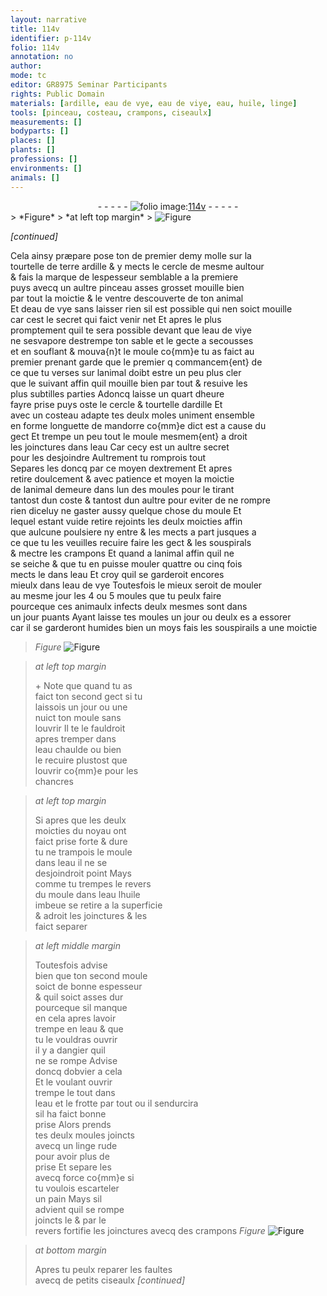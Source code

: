 ```yaml
---
layout: narrative
title: 114v
identifier: p-114v
folio: 114v
annotation: no
author:
mode: tc
editor: GR8975 Seminar Participants
rights: Public Domain
materials: [ardille, eau de vye, eau de viye, eau, huile, linge]
tools: [pinceau, costeau, crampons, ciseaulx]
measurements: []
bodyparts: []
places: []
plants: []
professions: []
environments: []
animals: []
---
```


<div class="folio" align="center">- - - - - <a href="http://gallica.bnf.fr/ark:/12148/btv1b10500001g/f234.image" target="_blank"><img src="https://cu-mkp.github.io/2017-workshop-edition/assets/photo-icon.png" alt="folio image: " style="display:inline-block; margin-bottom:-3px;"/>114v</a> - - - - - </div>  
> *Figure*
> *at left top margin*
> <a href="https://drive.google.com/open?id=0B9-oNrvWdlO5dmlRQm1lTjc4aXc" target="_blank"><img src="https://cu-mkp.github.io/GR8975-edition/assets/photo-icon.png" alt="Figure" style="display:inline-block; margin-bottom:-3px;"/></a>
 
 
*[continued]*
  
Cela ainsy præpare pose ton <span class="del">de</span> premier demy molle sur la<br/> tourtelle de <span class="del">terre</span> <span class="m">ardille</span> & y mects le cercle de mesme aultour<br/> & fais la marque de lespesseur semblable a la premiere<br/> puys avecq un aultre <span class="tl">pinceau</span> asses grosset mouille bien<br/> par tout la moictie <span class="del">& le ventre</span> descouverte de ton animal<br/> <span class="del">Et</span> <span class="add">d<span class="m">eau de vye</span></span> sans laisser rien sil est possible qui nen soict mouille<br/> car cest le secret qui faict venir net Et apres le plus<br/> promptement quil te sera possible devant que l<span class="m">eau de viye</span><br/> <span class="del">ne</span> sesvapore destrempe ton sable et le gecte a secousses<br/> et en souflant & mouva{n}t le moule co{mm}e tu as faict au<br/> premier prenant garde que le <span class="del">premier q</span> commancem{ent} de<br/> ce que tu verses sur lanimal doibt estre un peu plus cler<br/> que le suivant affin quil mouille bien par tout & resuive les<br/> plus subtilles parties Adoncq laisse un quart dheure<br/> fayre prise puys oste le cercle & tourtelle d<span class="m">ardille</span> Et<br/> avec un <span class="tl">costeau</span> adapte tes deulx moles uniment ensemble<br/> en forme longuette de mandorre co{mm}e dict est a cause du<br/> gect Et trempe un peu tout le moule mesmem{ent} a droit<br/> les joinctures dans l<span class="m">eau</span> Car cecy est un aultre secret<br/> pour les desjoindre Aultrement tu romprois tout<br/> Separes les doncq par ce moyen dextrement Et apres<br/> retire doulcement & avec patience et moyen la moictie<br/> de lanimal demeure dans lun des moules <span class="del">pour</span> le tirant<br/> tantost dun coste & tantost dun aultre pour eviter de ne rompre<br/> rien diceluy ne gaster aussy quelque chose du moule <span class="del">Et</span><br/> lequel estant vuide <span class="del">retire</span> rejoints les deulx moicties affin<br/> que aulcune poulsiere ny entre & les mects a part jusques a<br/> ce que tu les veuilles recuire faire les gect & les souspirals<br/> & mectre les <span class="tl">crampons</span> Et quand a lanimal affin quil ne<br/> se seiche & que tu en puisse mouler quattre ou cinq fois<br/> mects le dans l<span class="m">eau</span> Et croy quil se garderoit encores<br/> mieulx dans l<span class="m">eau de vye</span> Toutesfois le mieux seroit de mouler<br/> au mesme jour les 4 ou 5 moules que tu peulx faire<br/> pourceque ces animaulx infects deulx mesmes sont dans<br/> un jour puants Ayant laisse tes moules un jour ou deulx <span class="del">es</span> a essorer<br/> car il se garderont humides bien un moys fais les souspirails a une moictie 
> *Figure*
> <a href="https://drive.google.com/open?id=0B9-oNrvWdlO5dkk3MW10YzNIbDg" target="_blank"><img src="https://cu-mkp.github.io/GR8975-edition/assets/photo-icon.png" alt="Figure" style="display:inline-block; margin-bottom:-3px;"/></a>
 
 
> *at left top margin*
> 
> 
> \+  Note que quand tu as<br/> faict ton second <span class="add">gect</span> si tu<br/> laissois un jour ou une<br/> nuict ton moule sans<br/> louvrir Il te le fauldroit<br/> apres tremper dans<br/> l<span class="m">eau</span> chaulde ou bien<br/> le recuire plustost que<br/> louvrir co{mm}e pour les<br/> chancres
 
> *at left top margin*
> 
> 
>   Si apres que les deulx<br/> moicties du noyau ont<br/> faict prise forte & dure<br/> tu ne trampois le moule<br/> dans l<span class="m">eau</span> il ne se<br/> desjoindroit point Mays<br/> comme tu trempes le revers<br/> du moule dans l<span class="m">eau</span> l<span class="m">huile</span><br/> imbeue se retire a la superficie<br/> & adroit les joinctures & les<br/> faict separer
 
> *at left middle margin*
> 
> 
>   Toutesfois advise<br/> bien que ton second moule<br/> soict de bonne espesseur<br/> & quil soict asses dur<br/> pourceque sil manque<br/> en cela apres lavoir<br/> trempe en l<span class="m">eau</span> & que<br/> tu le vouldras ouvrir<br/> il y a dangier quil<br/> ne se rompe Advise<br/> doncq dobvier a cela<br/> Et le voulant ouvrir<br/> trempe le tout dans<br/> l<span class="m">eau</span> <span class="add">et le frotte par tout</span> ou il sendurcira<br/> sil ha faict bonne<br/> prise Alors prends<br/> tes deulx moules joincts<br/> avecq un <span class="m">linge</span> rude<br/> pour avoir plus de<br/> prise Et separe les<br/> avecq force co{mm}e si<br/> tu voulois escarteler<br/> un pain Mays sil<br/> advient quil se rompe<br/> joincts le & par le<br/> revers fortifie les joinctures avecq des <span class="tl">crampons</span> 
> *Figure*
> <a href="https://drive.google.com/open?id=0B9-oNrvWdlO5NmZxVUxKTmhYSXM" target="_blank"><img src="https://cu-mkp.github.io/GR8975-edition/assets/photo-icon.png" alt="Figure" style="display:inline-block; margin-bottom:-3px;"/></a>
 
 
> *at bottom margin*
> 
> 
>   Apres tu peulx reparer les faultes<br/> avecq de petits <span class="tl">ciseaulx</span> 
*[continued]*
 
 
